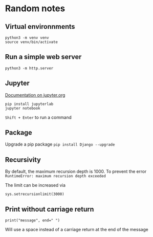 # Random notes

## Virtual environnments
```
python3 -m venv venv
source venv/bin/activate
```

## Run a simple web server
```
python3 -m http.server
```

## Jupyter

[Documentation on jupyter.org](https://jupyter.org/index.html)
```
pip install jupyterlab
jupyter notebook
```

`Shift + Enter` to run a command

## Package
Upgrade a pip package
```pip install Django --upgrade```

## Recursivity
By default, the maximum recursion depth is 1000.
To prevent the error `RuntimeError: maximum recursion depth exceeded`

The limit can be increased via
```
sys.setrecursionlimit(3000)
```

## Print without carriage return
```
print("message", end=" ")
```
Will use a space instead of a carriage return at the end of the message
